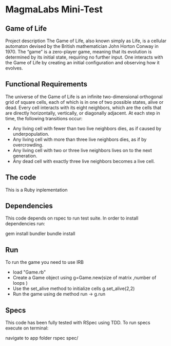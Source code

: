 MagmaLabs Mini-Test
=====================

Game of Life
-----

Project description
The Game of Life, also known simply as Life, is a cellular automaton devised by the British
mathematician John Horton Conway in 1970. The “game” is a zero-player game, meaning that its
evolution is determined by its initial state, requiring no further input. One interacts with the Game
of Life by creating an initial configuration and observing how it evolves.

Functional Requirements
-------------
The universe of the Game of Life is an infinite two-dimensional orthogonal grid of square cells,
each of which is in one of two possible states, alive or dead.
Every cell interacts with its eight neighbors, which are the cells that are directly horizontally,
vertically, or diagonally adjacent.
At each step in time, the following transitions occur:
*  Any living cell with fewer than two live neighbors dies, as if caused by underpopulation.
*  Any living cell with more than three live neighbors dies, as if by overcrowding.
*  Any living cell with two or three live neighbors lives on to the next generation.
*  Any dead cell with exactly three live neighbors becomes a live cell.

The code
--------------
This is a Ruby inplementation

Dependencies
------------------
This code depends on rspec to run test suite. In order to install dependencies run:

gem install bundler bundle install

Run 
-------------------
To run the game you need to use IRB
* load "Game.rb"
* Create a Game object  using   g=Game.new(size of matrix ,number of loops )
* Use the set_alive method to initialize cells g.set_alive(2,2)
* Run the game using de method run ->   g.run

Specs
-------------------
This code has been fully tested with RSpec using TDD. To run specs execute on terminal:

navigate to app folder
rspec spec/